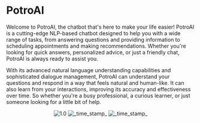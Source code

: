 # PotroAI

Welcome to PotroAI, the chatbot that's here to make your life easier! PotroAI is a cutting-edge NLP-based chatbot designed to help you with a wide range of tasks, from answering questions and providing information to scheduling appointments and making recommendations. Whether you're looking for quick answers, personalized advice, or just a friendly chat, PotroAI is always ready to assist you.

With its advanced natural language understanding capabilities and sophisticated dialogue management, PotroAI can understand your questions and respond in a way that feels natural and human-like. It can also learn from your interactions, improving its accuracy and effectiveness over time. So whether you're a busy professional, a curious learner, or just someone looking for a little bit of help.

 <div align="center">
  <!-- Version -->
    <img src="https://img.shields.io/badge/Version-1.0-blue.svg?longCache=true&style=flat-square"
      alt="1.0" />
    <!-- Last Updated -->
    <img src="https://img.shields.io/badge/Updated-April 7, 2023-orange.svg?longCache=true&style=flat-square"
      alt="_time_stamp_" />
  <!-- Status -->
    <img src="https://img.shields.io/badge/Status-Stable-green.svg?longCache=true&style=flat-square"
      alt="_time_stamp_" />
  </div>
